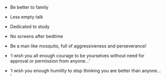 


- Be better to family
- Less empty talk
- Dedicated to study
- No screens after bedtime
- Be a man like mosquito, full of aggressiveness and perseverance!





- ‘I wish you all enough courage to be yourselves without need for approval or permission from anyone...’
- ‘I wish you enough humility to stop thinking you are better than anyone... ‘